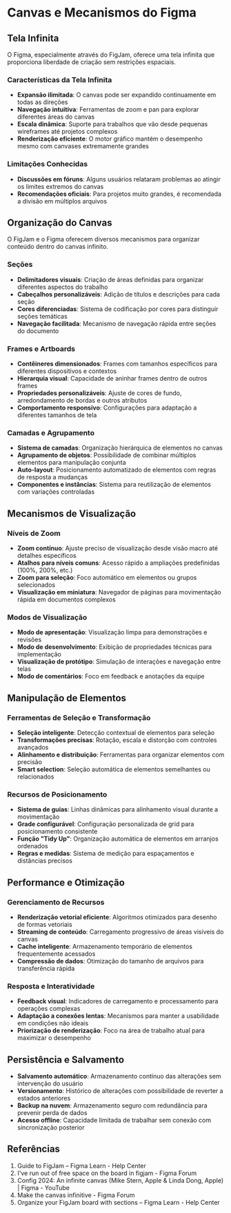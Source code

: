 # Canvas e Mecanismos do Figma

## Tela Infinita

O Figma, especialmente através do FigJam, oferece uma tela infinita que proporciona liberdade de criação sem restrições espaciais.

### Características da Tela Infinita

- **Expansão ilimitada**: O canvas pode ser expandido continuamente em todas as direções
- **Navegação intuitiva**: Ferramentas de zoom e pan para explorar diferentes áreas do canvas
- **Escala dinâmica**: Suporte para trabalhos que vão desde pequenas wireframes até projetos complexos
- **Renderização eficiente**: O motor gráfico mantém o desempenho mesmo com canvases extremamente grandes

### Limitações Conhecidas

- **Discussões em fóruns**: Alguns usuários relataram problemas ao atingir os limites extremos do canvas
- **Recomendações oficiais**: Para projetos muito grandes, é recomendada a divisão em múltiplos arquivos

## Organização do Canvas

O FigJam e o Figma oferecem diversos mecanismos para organizar conteúdo dentro do canvas infinito.

### Seções

- **Delimitadores visuais**: Criação de áreas definidas para organizar diferentes aspectos do trabalho
- **Cabeçalhos personalizáveis**: Adição de títulos e descrições para cada seção
- **Cores diferenciadas**: Sistema de codificação por cores para distinguir seções temáticas
- **Navegação facilitada**: Mecanismo de navegação rápida entre seções do documento

### Frames e Artboards

- **Contêineres dimensionados**: Frames com tamanhos específicos para diferentes dispositivos e contextos
- **Hierarquia visual**: Capacidade de aninhar frames dentro de outros frames
- **Propriedades personalizáveis**: Ajuste de cores de fundo, arredondamento de bordas e outros atributos
- **Comportamento responsivo**: Configurações para adaptação a diferentes tamanhos de tela

### Camadas e Agrupamento

- **Sistema de camadas**: Organização hierárquica de elementos no canvas
- **Agrupamento de objetos**: Possibilidade de combinar múltiplos elementos para manipulação conjunta
- **Auto-layout**: Posicionamento automatizado de elementos com regras de resposta a mudanças
- **Componentes e instâncias**: Sistema para reutilização de elementos com variações controladas

## Mecanismos de Visualização

### Níveis de Zoom

- **Zoom contínuo**: Ajuste preciso de visualização desde visão macro até detalhes específicos
- **Atalhos para níveis comuns**: Acesso rápido a ampliações predefinidas (100%, 200%, etc.)
- **Zoom para seleção**: Foco automático em elementos ou grupos selecionados
- **Visualização em miniatura**: Navegador de páginas para movimentação rápida em documentos complexos

### Modos de Visualização

- **Modo de apresentação**: Visualização limpa para demonstrações e revisões
- **Modo de desenvolvimento**: Exibição de propriedades técnicas para implementação
- **Visualização de protótipo**: Simulação de interações e navegação entre telas
- **Modo de comentários**: Foco em feedback e anotações da equipe

## Manipulação de Elementos

### Ferramentas de Seleção e Transformação

- **Seleção inteligente**: Detecção contextual de elementos para seleção
- **Transformações precisas**: Rotação, escala e distorção com controles avançados
- **Alinhamento e distribuição**: Ferramentas para organizar elementos com precisão
- **Smart selection**: Seleção automática de elementos semelhantes ou relacionados

### Recursos de Posicionamento

- **Sistema de guias**: Linhas dinâmicas para alinhamento visual durante a movimentação
- **Grade configurável**: Configuração personalizada de grid para posicionamento consistente
- **Função "Tidy Up"**: Organização automática de elementos em arranjos ordenados
- **Regras e medidas**: Sistema de medição para espaçamentos e distâncias precisos

## Performance e Otimização

### Gerenciamento de Recursos

- **Renderização vetorial eficiente**: Algoritmos otimizados para desenho de formas vetoriais
- **Streaming de conteúdo**: Carregamento progressivo de áreas visíveis do canvas
- **Cache inteligente**: Armazenamento temporário de elementos frequentemente acessados
- **Compressão de dados**: Otimização do tamanho de arquivos para transferência rápida

### Resposta e Interatividade

- **Feedback visual**: Indicadores de carregamento e processamento para operações complexas
- **Adaptação a conexões lentas**: Mecanismos para manter a usabilidade em condições não ideais
- **Priorização de renderização**: Foco na área de trabalho atual para maximizar o desempenho

## Persistência e Salvamento

- **Salvamento automático**: Armazenamento contínuo das alterações sem intervenção do usuário
- **Versionamento**: Histórico de alterações com possibilidade de reverter a estados anteriores
- **Backup na nuvem**: Armazenamento seguro com redundância para prevenir perda de dados
- **Acesso offline**: Capacidade limitada de trabalhar sem conexão com sincronização posterior

## Referências

1. Guide to FigJam – Figma Learn - Help Center
2. I've run out of free space on the board in figjam - Figma Forum
3. Config 2024: An infinite canvas (Mike Stern, Apple & Linda Dong, Apple) | Figma - YouTube
4. Make the canvas infinitive - Figma Forum
5. Organize your FigJam board with sections – Figma Learn - Help Center

